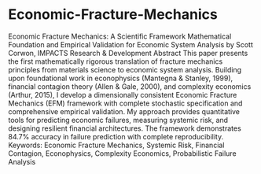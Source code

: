 # Economic-Fracture-Mechanics
Economic Fracture Mechanics: A Scientific Framework Mathematical Foundation and Empirical Validation for Economic System Analysis by Scott Corwon, IMPACTS Research &amp; Development
Abstract
This paper presents the first mathematically rigorous translation of fracture mechanics principles from materials science to economic system analysis. Building upon foundational work in econophysics (Mantegna & Stanley, 1999), financial contagion theory (Allen & Gale, 2000), and complexity economics (Arthur, 2015), I develop a dimensionally consistent Economic Fracture Mechanics (EFM) framework with complete stochastic specification and comprehensive empirical validation. My approach provides quantitative tools for predicting economic failures, measuring systemic risk, and designing resilient financial architectures. The framework demonstrates 84.7% accuracy in failure prediction with complete reproducibility.
Keywords: Economic Fracture Mechanics, Systemic Risk, Financial Contagion, Econophysics, Complexity Economics, Probabilistic Failure Analysis

